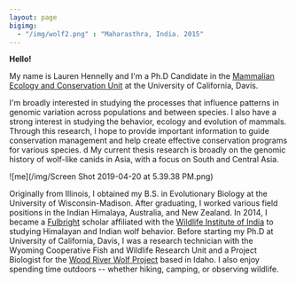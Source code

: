 ```yaml
---
layout: page
bigimg:
  - "/img/wolf2.png" : "Maharasthra, India. 2015"
---
```

**Hello!**

My name is Lauren Hennelly and I'm a Ph.D Candidate in the [Mammalian Ecology and Conservation Unit](https://mecu.ucdavis.edu/) at the University of California, Davis.

I'm broadly interested in studying the processes that influence patterns in genomic variation across populations and between species. I also have a strong interest in studying the behavior, ecology and evolution of mammals. Through this research, I hope to provide important information to guide conservation management and help create effective conservation programs for various species.
d
My current thesis research is broadly on the genomic history of wolf-like canids in Asia, with a focus on South and Central Asia. 

![me](/img/Screen Shot 2019-04-20 at 5.39.38 PM.png)


Originally from Illinois, I obtained my B.S. in Evolutionary Biology at the University of Wisconsin-Madison. After graduating, I worked various field positions in the Indian Himalaya, Australia, and New Zealand. In 2014, I became a [Fulbright](https://us.fulbrightonline.org/) scholar affiliated with the [Wildlife Institute of India](http://www.wii.gov.in) to studying Himalayan and Indian wolf behavior. Before starting my Ph.D at University of California, Davis, I was a research technician with the Wyoming Cooperative Fish and Wildlife Research Unit and a Project Biologist for the [Wood River Wolf Project](https://www.woodriverwolfproject.org/) based in Idaho. I also enjoy spending time outdoors -- whether hiking, camping, or observing wildlife. 

